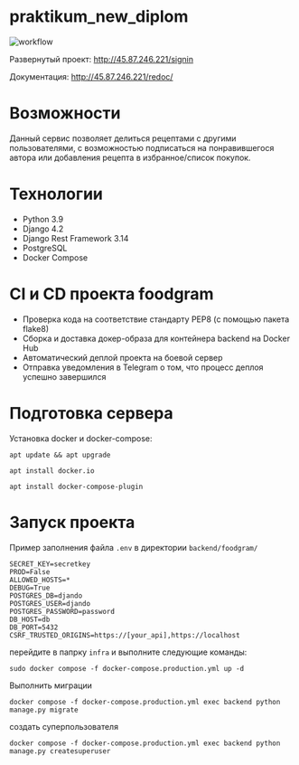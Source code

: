 # praktikum_new_diplom

![workflow](https://github.com/ibonish/foodgram-project-react/actions/workflows/main.yml/badge.svg)

Развернутый проект:
http://45.87.246.221/signin

Документация:
http://45.87.246.221/redoc/

# Возможности 
Данный сервис позволяет делиться рецептами с другими пользователями, с возможностью подписаться на понравившегося автора или добавления рецепта в избранное/список покупок.

# Технологии 
* Python 3.9
* Django 4.2
* Django Rest Framework 3.14
* PostgreSQL
* Docker Compose

# CI и CD проекта foodgram
* Проверка кода на соответствие стандарту PEP8 (с помощью пакета flake8) 
* Сборка и доставка докер-образа для контейнера backend на Docker Hub
* Автоматический деплой проекта на боевой сервер
* Отправка уведомления в Telegram о том, что процесс деплоя успешно завершился


# Подготовка сервера
Установка docker и docker-compose:
```
apt update && apt upgrade
```
```
apt install docker.io
```
```
apt install docker-compose-plugin
```

# Запуск проекта

Пример заполнения файла `.env` в директории `backend/foodgram/`

```
SECRET_KEY=secretkey
PROD=False
ALLOWED_HOSTS=*
DEBUG=True
POSTGRES_DB=djando
POSTGRES_USER=djando
POSTGRES_PASSWORD=password 
DB_HOST=db 
DB_PORT=5432 
CSRF_TRUSTED_ORIGINS=https://[your_api],https://localhost
```

перейдите в папрку `infra` и выполните следующие команды:

```
sudo docker compose -f docker-compose.production.yml up -d
```

Выполнить миграции
```
docker compose -f docker-compose.production.yml exec backend python manage.py migrate
```

создать суперпользователя
```
docker compose -f docker-compose.production.yml exec backend python manage.py createsuperuser
```
